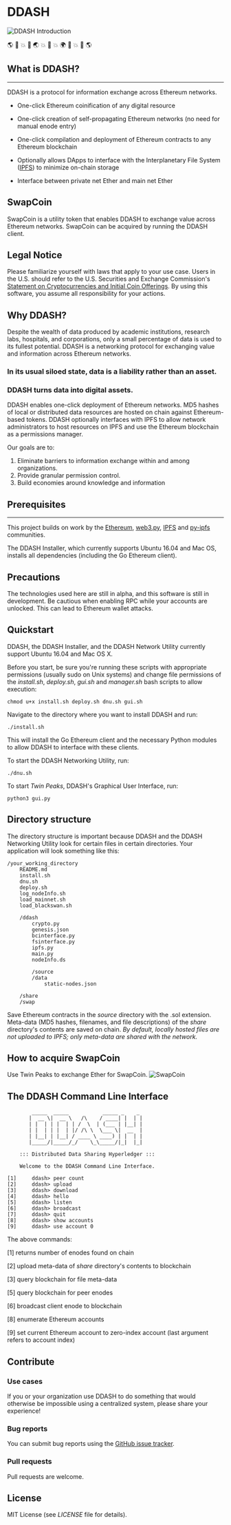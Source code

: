 # DDASH 
![DDASH Introduction](https://s3-us-west-1.amazonaws.com/ddash/mainnet.png)

:earth_americas: :rocket: :boom: :rocket: :earth_asia: :boom: :rocket: :boom: :earth_africa: :rocket: :boom: :rocket: :earth_americas:


## What is DDASH?
---
DDASH is a protocol for information exchange across Ethereum networks. 

* One-click Ethereum coinification of any digital resource

* One-click creation of self-propagating Ethereum networks (no need for manual enode entry)

* One-click compilation and deployment of Ethereum contracts to any Ethereum blockchain 

* Optionally allows DApps to interface with the Interplanetary File System ([IPFS](https://github.com/ipfs/ipfs)) to minimize on-chain storage 

* Interface between private net Ether and main net Ether

## SwapCoin
SwapCoin is a utility token that enables DDASH to exchange value across Ethereum networks. SwapCoin can be acquired by running the DDASH client. 

## Legal Notice
Please familiarize yourself with laws that apply to your use case. Users in the U.S. should refer to the U.S. Securities and Exchange Commission's [Statement on Cryptocurrencies and Initial Coin Offerings](https://www.sec.gov/news/public-statement/statement-clayton-2017-12-11). By using this software, you assume all responsibility for your actions. 

## Why DDASH?
Despite the wealth of data produced by academic institutions, research labs, hospitals, and corporations, only a small percentage of data is used to its fullest potential. DDASH is a networking protocol for exchanging value and information across Ethereum networks.

### In its usual siloed state, data is a liability rather than an asset.

### DDASH turns data into digital assets.

DDASH enables one-click deployment of Ethereum networks. MD5 hashes of local or distributed data resources are hosted on chain against Ethereum-based tokens. DDASH optionally interfaces with IPFS to allow network administrators to host resources on IPFS and use the Ethereum blockchain as a permissions manager. 

Our goals are to:

1. Eliminate barriers to information exchange within and among organizations.
2. Provide granular permission control.
3. Build economies around knowledge and information


## Prerequisites
---
This project builds on work by the [Ethereum](https://www.ethereum.org), [web3.py](https://github.com/pipermerriam/web3.py), [IPFS](https://github.com/ipfs/ipfs) and [py-ipfs](https://github.com/ipfs/py-ipfs-api) communities. 

The DDASH Installer, which currently supports Ubuntu 16.04 and Mac OS, installs all dependencies (including the Go Ethereum client).

## Precautions
The technologies used here are still in alpha, and this software is still in development. Be cautious when enabling RPC while your accounts are unlocked. This can lead to Ethereum wallet attacks. 

## Quickstart 
DDASH, the DDASH Installer, and the DDASH Network Utility currently support Ubuntu 16.04 and Mac OS X.

Before you start, be sure you're running these scripts with appropriate permissions (usually sudo on Unix systems) and change file permissions of the *install.sh*, *deploy.sh*, *gui.sh* and *manager.sh* bash scripts to allow execution:

```
chmod u+x install.sh deploy.sh dnu.sh gui.sh
```

Navigate to the directory where you want to install DDASH and run:
```
./install.sh
```
This will install the Go Ethereum client and the necessary Python modules to allow DDASH to interface with these clients. 

To start the DDASH Networking Utility, run:
```
./dnu.sh
```

To start *Twin Peaks*, DDASH's Graphical User Interface, run:
```
python3 gui.py
```


## Directory structure
The directory structure is important because DDASH and the DDASH Networking Utility look for certain files in certain directories. Your application will look something like this:
```
/your_working_directory
	README.md
	install.sh
	dnu.sh
	deploy.sh
	log_nodeInfo.sh
	load_mainnet.sh
	load_blackswan.sh 

	/ddash
		crypto.py
		genesis.json
		bcinterface.py
		fsinterface.py
		ipfs.py
		main.py
		nodeInfo.ds
		
        /source
		/data
	    	static-nodes.json

	/share
	/swap

```
Save Ethereum contracts in the *source* directory with the .sol extension.
Meta-data (MD5 hashes, filenames, and file descriptions) of the *share* directory's contents are saved on chain.
*By default, locally hosted files are not uploaded to IPFS; only meta-data are shared with the network.*

## How to acquire SwapCoin
Use Twin Peaks to exchange Ether for SwapCoin. 
![SwapCoin](https://s3-us-west-1.amazonaws.com/ddash/mainnet.png)


## The DDASH Command Line Interface
```
        _____  _____           _____ _    _ 
       |  __ \|  __ \   /\    / ____| |  | |
       | |  | | |  | | /  \  | (___ | |__| |
       | |  | | |  | |/ /\ \  \___ \|  __  |
       | |__| | |__| / ____ \ ____) | |  | |
       |_____/|_____/_/    \_\_____/|_|  |_|
                                                                
    ::: Distributed Data Sharing Hyperledger :::

    Welcome to the DDASH Command Line Interface.

[1]		ddash> peer count
[2]		ddash> upload
[3]		ddash> download
[4]		ddash> hello
[5]		ddash> listen
[6]		ddash> broadcast
[7]		ddash> quit
[8]		ddash> show accounts
[9]		ddash> use account 0

```
The above commands:

[1]  returns number of enodes found on chain

[2]  upload meta-data of *share* directory's contents to blockchain 

[3]  query blockchain for file meta-data

[5] query blockchain for peer enodes

[6] broadcast client enode to blockchain

[8] enumerate Ethereum accounts

[9] set current Ethereum account to zero-index account (last argument refers to account index)


## Contribute
### Use cases
If you or your organization use DDASH to do something that would otherwise be impossible using a centralized system, please share your experience!

### Bug reports
You can submit bug reports using the [GitHub issue tracker](https://github.com/osmode/ddash/issues).

### Pull requests
Pull requests are welcome.

## License
MIT License (see *LICENSE* file for details).

